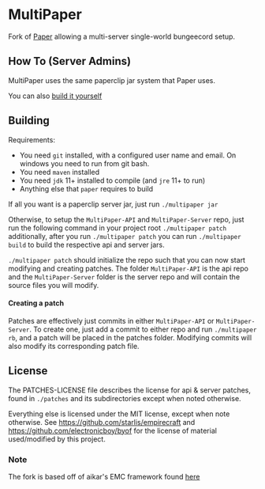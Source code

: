 MultiPaper
==

Fork of [Paper](https://github.com/PaperMC/Paper) allowing a multi-server single-world bungeecord setup.

## How To (Server Admins)
MultiPaper uses the same paperclip jar system that Paper uses.

You can also [build it yourself](https://github.com/PureGero/MultiPaper#building)

## Building

Requirements:
- You need `git` installed, with a configured user name and email. 
   On windows you need to run from git bash.
- You need `maven` installed
- You need `jdk` 11+ installed to compile (and `jre` 11+ to run)
- Anything else that `paper` requires to build

If all you want is a paperclip server jar, just run `./multipaper jar`

Otherwise, to setup the `MultiPaper-API` and `MultiPaper-Server` repo, just run the following command
in your project root `./multipaper patch` additionally, after you run `./multipaper patch` you can run `./multipaper build` to build the 
respective api and server jars.

`./multipaper patch` should initialize the repo such that you can now start modifying and creating
patches. The folder `MultiPaper-API` is the api repo and the `MultiPaper-Server` folder
is the server repo and will contain the source files you will modify.

#### Creating a patch
Patches are effectively just commits in either `MultiPaper-API` or `MultiPaper-Server`.
To create one, just add a commit to either repo and run `./multipaper rb`, and a
patch will be placed in the patches folder. Modifying commits will also modify its
corresponding patch file.

## License
The PATCHES-LICENSE file describes the license for api & server patches,
found in `./patches` and its subdirectories except when noted otherwise.

Everything else is licensed under the MIT license, except when note otherwise.
See https://github.com/starlis/empirecraft and https://github.com/electronicboy/byof
for the license of material used/modified by this project.

### Note

The fork is based off of aikar's EMC framework found [here](https://github.com/starlis/empirecraft)
